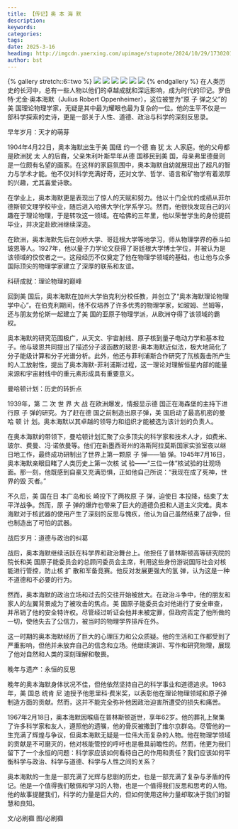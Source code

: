 ```yaml
---
title: 【传记】奥 本 海 默
description: 
keywords: 
categories: 
tags: 
date: 2025-3-16
headimg: http://imgcdn.yaerxing.com/upimage/stupnote/2024/10/29/1730201812_12009103_7284.jpg
author: bst
---
```


{% gallery stretch::6::two %}
![](https://imgcdn.yaerxing.com/upimage/stupnote/2024/10/29/1730201812_12009103_7284.jpg)
![](https://imgcdn.yaerxing.com/upimage/stupnote/2024/10/29/1730201815_12009103_5746.jpg)
![](https://imgcdn.yaerxing.com/upimage/stupnote/2024/10/29/1730201817_12009103_3298.jpg)
![](https://imgcdn.yaerxing.com/upimage/stupnote/2024/10/29/1730201819_12009103_5463.jpg)
![](https://imgcdn.yaerxing.com/upimage/stupnote/2024/10/29/1730201820_12009103_1201.jpg)
![](https://imgcdn.yaerxing.com/upimage/stupnote/2024/10/29/1730201822_12009103_4863.jpg)
{% endgallery %}
在人类历史的长河中，总有一些人物以他们的卓越成就和深远影响，成为时代的印记。罗伯特·尤金·奥本海默（Julius Robert Oppenheimer），这位被誉为“原 子 弹之父”的美 国理论物理学家，无疑是其中最为耀眼也最为复杂的一位。他的生平不仅是一部科学探索的史诗，更是一部关于人性、道德、政治与科学的深刻反思录。

早年岁月：天才的萌芽

1904年4月22日，奥本海默出生于美 国纽 约一个德 裔 犹 太 人家庭。他的父母都是欧洲犹 太 人的后裔，父亲朱利叶斯早年从德 国移民到美 国，母亲弗里德曼则是一位颇有名望的画家。在这样的家庭氛围中，奥本海默自幼就展现出了超凡的智力与学术才能。他不仅对科学充满好奇，还对文学、哲学、语言和矿物学有着浓厚的兴趣，尤其喜爱诗歌。

在学业上，奥本海默更是表现出了惊人的天赋和努力。他以十门全优的成绩从菲尔德斯顿文理学校毕业，随后进入哈佛大学化学系学习。然而，他很快发现自己的兴趣在于理论物理，于是转攻这一领域。在哈佛的三年里，他以荣誉学生的身份提前毕业，并决定赴欧洲继续深造。

在欧洲，奥本海默先后在剑桥大学、哥廷根大学等地学习，师从物理学界的泰斗如玻恩等人。1927年，他以量子力学论文获得了哥廷根大学博士学位，并被认为是该领域的佼佼者之一。这段经历不仅奠定了他在物理学领域的基础，也让他与众多国际顶尖的物理学家建立了深厚的联系和友谊。

科研成就：理论物理的巅峰

回到美 国后，奥本海默在加州大学伯克利分校任教，并创立了“奥本海默理论物理学中心”。在伯克利期间，他不仅培养了许多优秀的物理学家，如玻姆、兰姆等，还与朋友劳伦斯一起建立了美 国的亚原子物理学派，从欧洲夺得了该领域的霸权。

奥本海默的研究范围极广，从天文、宇宙射线、原子核到量子电动力学和基本粒子。他与玻恩共同提出了描述分子波函数的玻恩-奥本海默近似法，极大地简化了分子能级计算和分子光谱分析。此外，他还与菲利浦斯合作研究了氘核轰击所产生的人工放射性，提出了奥本海默-菲利浦斯过程，这一理论对理解恒星内部的能量来源和宇宙射线中的重元素形成具有重要意义。

曼哈顿计划：历史的转折点

1939年，第 二 次 世 界 大 战 在欧洲爆发，情报显示德 国正在海森堡的主持下进行原 子 弹的研究。为了赶在德 国之前制造出原子弹，美 国启动了最高机密的曼 哈 顿 计 划。奥本海默以其卓越的领导力和组织才能被选为该计划的负责人。

在奥本海默的带领下，曼哈顿计划汇聚了众多顶尖的科学家和技术人才，如费米、玻尔、费曼、冯·诺依曼等。他们在新墨西哥州的洛斯阿拉莫斯国家实验室夜以继日地工作，最终成功研制出了世界上第一颗原 子 弹——铀 弹。1945年7月16日，奥本海默亲眼目睹了人类历史上第一次核 试 验——“三位一体”核试验的壮观场面。那一刻，他既感到自豪又充满恐惧，正如他自己所说：“我现在成了死神，世界的毁 灭者。”

不久后，美 国在日 本广岛和长 崎投下了两枚原 子 弹，迫使日 本投降，结束了太平洋战争。然而，原 子 弹的爆炸也带来了巨大的道德负担和人道主义灾难。奥本海默对于核武器的使用产生了深刻的反思与愧疚，他认为自己虽然结束了战争，但也制造出了可怕的武器。

战后岁月：道德与政治的纠葛

战后，奥本海默继续活跃在科学界和政治舞台上。他担任了普林斯顿高等研究院的院长和美 国原子能委员会的总顾问委员会主席，利用这些身份游说国际社会对核能进行管控，防止核 扩 散和军备竞赛。他反对发展更强大的氢 弹，认为这是一种不道德和不必要的行为。

然而，奥本海默的政治立场和过去的交往开始被放大。在政治斗争中，他的朋友和家人的左翼背景成为了被攻击的焦点。美 国原子能委员会对他进行了安全审查，并吊销了他的安全特许权。尽管经过听证会他并未被定罪，但政府否定了他所做的一切，使他失去了公信力，被当时的物理学界排斥在外。

这一时期的奥本海默经历了巨大的心理压力和公众质疑。他的生活和工作都受到了严重影响，但他并未放弃自己的信念和立场。他继续演讲、写作和研究物理，展现了他对自然和人类的深刻理解和敬畏。

晚年与遗产：永恒的反思

晚年的奥本海默身体状况不佳，但他依然坚持自己的科学事业和道德追求。1963年，美 国总 统肯 尼 迪授予他恩里科·费米奖，以表彰他在理论物理领域和原子弹制造方面的贡献。然而，这并不能完全弥补他因政治迫害所遭受的损失和痛苦。

1967年2月18日，奥本海默因喉癌在普林斯顿逝世，享年62岁。他的葬礼上聚集了许多科学家和友人，遵照他的遗嘱，他的骨灰被撒到了维尔京群岛。尽管他的一生充满了辉煌与争议，但奥本海默无疑是一位伟大而复杂的人物。他在物理学领域的贡献是不可磨灭的，他对核能管控的呼吁也是极具前瞻性的。然而，他更为我们留下了一个永恒的问题：科学家应该如何看待自己的作用和责任？我们应该如何平衡科学与政治、科学与道德、科学与人性之间的关系？

奥本海默的一生是一部充满了光辉与悲剧的历史，也是一部充满了复杂与矛盾的传记。他是一个值得我们敬佩和学习的人物，也是一个值得我们反思和思考的人物。他的故事提醒我们，科学的力量是巨大的，但如何使用这种力量却取决于我们的智慧和良知。

文/必刷禵
图/必刷禵
